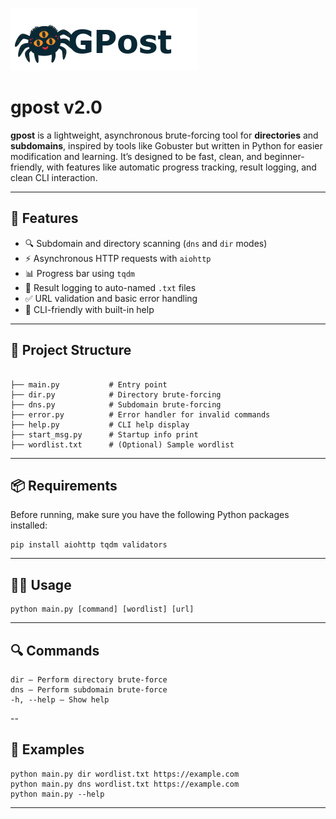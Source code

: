 ![logo.png](https://raw.githubusercontent.com/HALO444/gpost2.0/refs/heads/main/logo.png)

# gpost v2.0

**gpost** is a lightweight, asynchronous brute-forcing tool for **directories** and **subdomains**, inspired by tools like Gobuster but written in Python for easier modification and learning. It’s designed to be fast, clean, and beginner-friendly, with features like automatic progress tracking, result logging, and clean CLI interaction.

---

## 🚀 Features

- 🔍 Subdomain and directory scanning (`dns` and `dir` modes)
- ⚡ Asynchronous HTTP requests with `aiohttp`
- 📊 Progress bar using `tqdm`
- 🧾 Result logging to auto-named `.txt` files
- ✅ URL validation and basic error handling
- 🎯 CLI-friendly with built-in help

---

## 📂 Project Structure

```text

├── main.py           # Entry point
├── dir.py            # Directory brute-forcing
├── dns.py            # Subdomain brute-forcing
├── error.py          # Error handler for invalid commands
├── help.py           # CLI help display
├── start_msg.py      # Startup info print
├── wordlist.txt      # (Optional) Sample wordlist
```
---
## 📦 Requirements

Before running, make sure you have the following Python packages installed:

```text
pip install aiohttp tqdm validators
```
---
## 🧑‍💻 Usage

```text
python main.py [command] [wordlist] [url]
```
---
## 🔍 Commands

```text
dir – Perform directory brute-force
dns – Perform subdomain brute-force
-h, --help – Show help
```
--
## 📌 Examples

```text
python main.py dir wordlist.txt https://example.com
python main.py dns wordlist.txt https://example.com
python main.py --help
```
---



